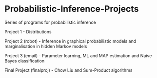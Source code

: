 # Probabilistic-Inference-Projects
Series of programs for probabilistic inference

Project 1 - Distributions

Project 2 (robot) - Inference in graphical probabilistic models and marginalisation in hidden Markov models

Project 3 (email) - Parameter learning, ML and MAP estimation and Naive Bayes classification

Final Project (finalproj) - Chow Liu and Sum-Product algorithms
